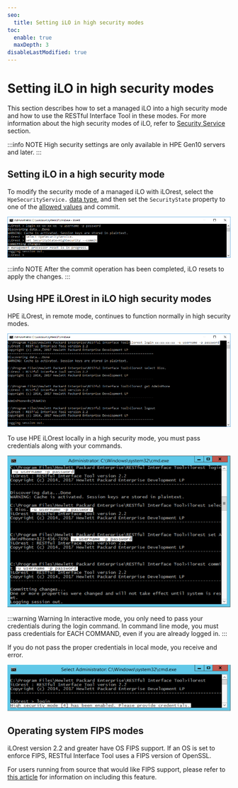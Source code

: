 ```yaml
---
seo:
  title: Setting iLO in high security modes
toc:
  enable: true
  maxDepth: 3
disableLastModified: true
---
```


# Setting iLO in high security modes

This section describes how to set a managed iLO into a high security
mode and how to use the RESTful Interface Tool in these modes.
For more information about the high security modes of iLO, refer to
[Security Service](/docs/redfishservices/ilos/{{process.env.LATEST_ILO_GEN_VERSION}}/{{process.env.LATEST_ILO_GEN_VERSION}}_{{process.env.LATEST_FW_VERSION}}/{{process.env.LATEST_ILO_GEN_VERSION}}_hpe_resourcedefns{{process.env.LATEST_FW_VERSION}}/#hpesecurityservice)
section.

:::info NOTE
High security settings are only available in HPE Gen10 servers and later.
:::

## Setting iLO in a high security mode

To modify the security mode of a managed iLO with iLOrest, select the
`HpeSecurityService.` [data type](/docs/concepts/datatypesandcollections/#data-types),
and then set the `SecurityState`
property to one of the
[allowed values](/docs/redfishservices/ilos/{{process.env.LATEST_ILO_GEN_VERSION}}/{{process.env.LATEST_ILO_GEN_VERSION}}_{{process.env.LATEST_FW_VERSION}}/{{process.env.LATEST_ILO_GEN_VERSION}}_hpe_resourcedefns{{process.env.LATEST_FW_VERSION}}/#securitystateredfishallowablevalues-array)
and commit.

![Set Security 1](images/Security_1.png "Set Security 1")

:::info NOTE
After the commit operation has been completed, iLO resets to apply the changes.
:::

## Using HPE iLOrest in iLO high security modes

HPE iLOrest, in remote mode, continues to function normally in high security modes.

![Set Security 2](images/Security_2.png "Set Security 2")

To use HPE iLOrest locally in a high security mode, you must pass credentials
along with your commands.

![Set Security 3](images/Security_3.png "Set Security 3")

:::warning Warning
In interactive mode, you only need to pass your credentials during the login
command. In command line mode, you must pass credentials for EACH COMMAND,
even if you are already logged in.
:::

If you do not pass the proper credentials in local mode, you receive and error.

![Set Security 4](images/Security_4.png "Set Security 4")

## Operating system FIPS modes

iLOrest version 2.2 and greater have OS FIPS support. If an OS is set to
enforce FIPS, RESTful Interface Tool uses a FIPS version of OpenSSL.

For users running from source that would like FIPS support, please refer to
<a href="https://developer.hpe.com/blog/creating-a-python-version-that-enforces-fips"
target="_blank">this article</a> for information on including this feature.
